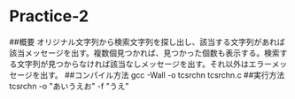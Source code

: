 # Practice-2
##概要
オリジナル文字列から検索文字列を探し出し、該当する文字列があれば該当メッセージを出す。複数個見つかれば、見つかった個数も表示する。検索する文字列が見つからなければ該当なしメッセージを出す。それ以外はエラーメッセージを出す。
##コンパイル方法
gcc -Wall -o tcsrchn tcsrchn.c
##実行方法
tcsrchn -o "あいうえお" -f "うえ"
